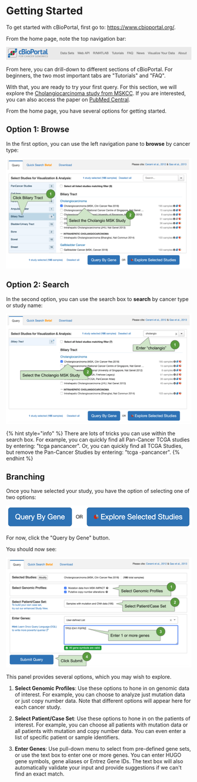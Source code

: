 # Getting Started
 
To get started with cBioPortal, first go to:  https://www.cbioportal.org/.

From the home page, note the top navigation bar:

![cBioPortal Navigation Bar](img/navbar.png)

From here, you can drill-down to different sections of cBioPortal.  For beginners, the two most important tabs are "Tutorials" and "FAQ".

With that, you are ready to try your first query.  For this section, we will explore the [Cholangiocarcinoma study from MSKCC](https://www.cbioportal.org/study/summary?id=chol_msk_2018).  If you are interested, you can also access the paper on [PubMed Central](https://www.ncbi.nlm.nih.gov/pmc/articles/PMC6642361/).

From the home page, you have several options for getting started.

## Option 1:  Browse

In the first option, you can use the left navigation pane to **browse** by cancer type:

![Browse by Cancer Type](img/home_browse.png)

## Option 2:  Search

In the second option, you can use the search box to **search** by cancer type or study name:

![Search by Cancer Type](img/home_search.png)

{% hint style="info" %}
There are lots of tricks you can use within the search box.  For example, you can quickly find all Pan-Cancer TCGA studies by entering:  "tcga pancancer".  Or, you can quickly find all TCGA Studies, but remove the Pan-Cancer Studies by entering:  "tcga -pancancer".
{% endhint %}

## Branching

Once you have selected your study, you have the option of selecting one of two options:

![Branching](img/home_branch.png)

For now, click the "Query by Gene" button.

You should now see:

![Query By Gene](img/home_query_by_gene.png)

This panel provides several options, which you may wish to explore.

  1. **Select Genomic Profiles**:  Use these options to hone in on genomic data of interest.  For example, you can choose to analyze just mutation data or just copy number data.  Note that different options will appear here for each cancer study.

  2. **Select Patient/Case Set**:  Use these options to hone in on the patients of interest.  For example, you can choose all patients with mutation data or all patients with mutation and copy number data.  You can even enter a list of specific patient or sample identifiers.

  3. **Enter Genes**:  Use pull-down menu to select from pre-defined gene sets, or use the text box to enter one or more genes.  You can enter HUGO gene symbols, gene aliases or Entrez Gene IDs.  The text box will also automatically validate your input and provide suggestions if we can't find an exact match.

